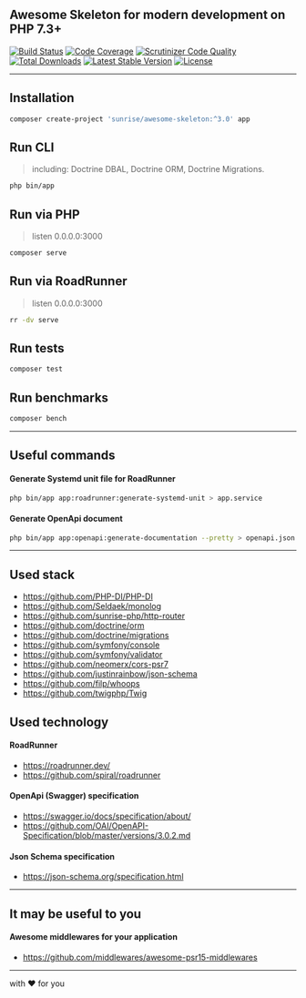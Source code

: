 ## Awesome Skeleton for modern development on PHP 7.3+

[![Build Status](https://scrutinizer-ci.com/g/sunrise-php/awesome-skeleton/badges/build.png?b=master)](https://scrutinizer-ci.com/g/sunrise-php/awesome-skeleton/build-status/master)
[![Code Coverage](https://scrutinizer-ci.com/g/sunrise-php/awesome-skeleton/badges/coverage.png?b=master)](https://scrutinizer-ci.com/g/sunrise-php/awesome-skeleton/?branch=master)
[![Scrutinizer Code Quality](https://scrutinizer-ci.com/g/sunrise-php/awesome-skeleton/badges/quality-score.png?b=master)](https://scrutinizer-ci.com/g/sunrise-php/awesome-skeleton/?branch=master)
[![Total Downloads](https://poser.pugx.org/sunrise/awesome-skeleton/downloads?format=flat)](https://packagist.org/packages/sunrise/awesome-skeleton)
[![Latest Stable Version](https://poser.pugx.org/sunrise/awesome-skeleton/v/stable?format=flat)](https://packagist.org/packages/sunrise/awesome-skeleton)
[![License](https://poser.pugx.org/sunrise/awesome-skeleton/license?format=flat)](https://packagist.org/packages/sunrise/awesome-skeleton)

---

## Installation

```bash
composer create-project 'sunrise/awesome-skeleton:^3.0' app
```

## Run CLI

> including: Doctrine DBAL, Doctrine ORM, Doctrine Migrations.

```bash
php bin/app
```

## Run via PHP

> listen 0.0.0.0:3000

```bash
composer serve
```

## Run via RoadRunner

> listen 0.0.0.0:3000

```bash
rr -dv serve
```

## Run tests

```bash
composer test
```

## Run benchmarks

```bash
composer bench
```

---

## Useful commands

#### Generate Systemd unit file for RoadRunner 

```bash
php bin/app app:roadrunner:generate-systemd-unit > app.service
```

#### Generate OpenApi document

```bash
php bin/app app:openapi:generate-documentation --pretty > openapi.json
```

---

## Used stack

* https://github.com/PHP-DI/PHP-DI
* https://github.com/Seldaek/monolog
* https://github.com/sunrise-php/http-router
* https://github.com/doctrine/orm
* https://github.com/doctrine/migrations
* https://github.com/symfony/console
* https://github.com/symfony/validator
* https://github.com/neomerx/cors-psr7
* https://github.com/justinrainbow/json-schema
* https://github.com/filp/whoops
* https://github.com/twigphp/Twig

## Used technology

#### RoadRunner

* https://roadrunner.dev/
* https://github.com/spiral/roadrunner

#### OpenApi (Swagger) specification

* https://swagger.io/docs/specification/about/
* https://github.com/OAI/OpenAPI-Specification/blob/master/versions/3.0.2.md

#### Json Schema specification

* https://json-schema.org/specification.html

---

## It may be useful to you

#### Awesome middlewares for your application

* https://github.com/middlewares/awesome-psr15-middlewares

---

with :heart: for you
